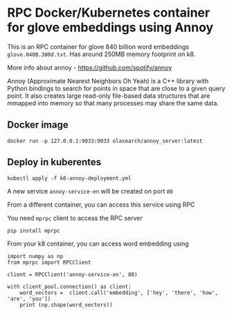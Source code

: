 # RPC Docker/Kubernetes container for glove embeddings using Annoy

This is an RPC container for glove 840 billion word embeddings `glove.840B.300d.txt`. Has around 250MB memory footprint on k8.

More info about annoy - https://github.com/spotify/annoy

Annoy (Approximate Nearest Neighbors Oh Yeah) is a C++ library with Python bindings to search for points in space that are close to a given query point. It also creates large read-only file-based data structures that are mmapped into memory so that many processes may share the same data.

## Docker image

````
docker run -p 127.0.0.1:9033:9033 olasearch/annoy_server:latest
````

## Deploy in kuberentes

````
kubectl apply -f k8-annoy-deployment.yml
````

A new service `annoy-service-en` will be created on port `80`

From a different container, you can access this service using RPC

You need `mprpc` client to access the RPC server
````
pip install mprpc
````

From your k8 container, you can access word embedding using
````
import numpy as np
from mprpc import RPCClient

client = RPCClient('annoy-service-en', 80)

with client_pool.connection() as client:
    word_vectors =  client.call('embedding', ['hey', 'there', 'how', 'are', 'you'])
    print (np.shape(word_vectors))
````

